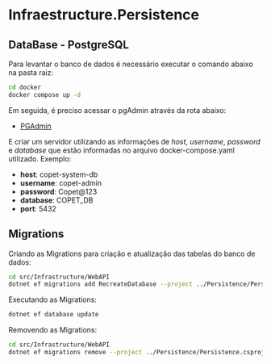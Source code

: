 # Infraestructure.Persistence

## DataBase - PostgreSQL

Para levantar o banco de dados é necessário executar o comando abaixo na pasta raiz:

```bash
cd docker
docker compose up -d
```

Em seguida, é preciso acessar o pgAdmin através da rota abaixo:

- [PGAdmin](http://localhost:16543/browser)

E criar um servidor utilizando as informações de _host_, _username_, _password_ e _database_ que estão informadas no arquivo docker-compose.yaml utilizado.
Exemplo:

- **host**: copet-system-db
- **username**: copet-admin
- **password**: Copet@123
- **database**: COPET_DB
- **port**: 5432

## Migrations

Criando as Migrations para criação e atualização das tabelas do banco de dados:

```bash
cd src/Infrastructure/WebAPI
dotnet ef migrations add RecreateDatabase --project ../Persistence/Persistence.csproj
```

Executando as Migrations:

```bash
dotnet ef database update
```

Removendo as Migrations:

```bash
cd src/Infrastructure/WebAPI
dotnet ef migrations remove --project ../Persistence/Persistence.csproj
```
